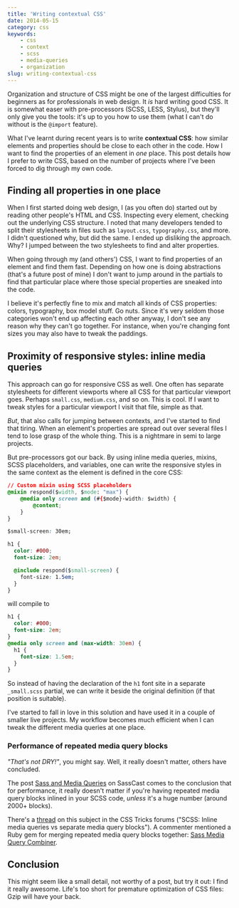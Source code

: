 ```yaml
---
title: 'Writing contextual CSS'
date: 2014-05-15
category: css
keywords:
    - css
    - context
    - scss
    - media-queries
    - organization
slug: writing-contextual-css
---
```


Organization and structure of CSS might be one of the largest difficulties for beginners as for
professionals in web design. It _is_ hard writing good CSS. It is somewhat easer with pre-processors
(SCSS, LESS, Stylus), but they'll only give you the tools: it's up to you how to use them (what I
can't do without is the `@import` feature).

What I've learnt during recent years is to write **contextual CSS**: how similar elements and
properties should be close to each other in the code. How I want to find the properties of an
element in _one_ place. This post details how I prefer to write CSS, based on the number of projects
where I've been forced to dig through my own code.

## Finding all properties in one place

When I first started doing web design, I (as you often do) started out by reading other people's
HTML and CSS. Inspecting every element, checking out the underlying CSS structure. I noted that many
developers tended to split their stylesheets in files such as `layout.css`, `typography.css`, and
more. I didn't questioned why, but did the same. I ended up disliking the approach. Why? I jumped
between the two stylesheets to find and alter properties.

When going through my (and others') CSS, I want to find properties of an element and find them fast.
Depending on how one is doing abstractions (that's a future post of mine) I don't want to jump
around in the partials to find that particular place where those special properties are sneaked into
the code.

I believe it's perfectly fine to mix and match all kinds of CSS properties: colors, typography, box
model stuff. Go nuts. Since it's very seldom those categories won't end up affecting each other
anyway, I don't see any reason why they can't go together. For instance, when you're changing font
sizes you may also have to tweak the paddings.

## Proximity of responsive styles: inline media queries

This approach can go for responsive CSS as well. One often has separate stylesheets for different
viewports where all CSS for that particular viewport goes. Perhaps `small.css`, `medium.css`, and so
on. This is cool. If I want to tweak styles for a particular viewport I visit that file, simple as
that.

_But_, that also calls for jumping between contexts, and I've started to find that tiring. When an
element's properties are spread out over several files I tend to lose grasp of the whole thing. This
is a nightmare in semi to large projects.

But pre-processors got our back. By using inline media queries, mixins, SCSS placeholders, and
variables, one can write the responsive styles in the same context as the element is defined in the
core CSS:

```css
// Custom mixin using SCSS placeholders
@mixin respond($width, $mode: "max") {
	@media only screen and (#{$mode}-width: $width) {
		@content;
	}
}

$small-screen: 30em;

h1 {
  color: #000;
  font-size: 2em;

  @include respond($small-screen) {
    font-size: 1.5em;
  }
}
```

will compile to

```css
h1 {
  color: #000;
  font-size: 2em;
}
@media only screen and (max-width: 30em) {
  h1 {
    font-size: 1.5em;
  }
}
```

So instead of having the declaration of the `h1` font site in a separate `_small.scss` partial, we
can write it beside the original definition (if that position is suitable).

I've started to fall in love in this solution and have used it in a couple of smaller live projects.
My workflow becomes much efficient when I can tweak the different media queries at one place.

### Performance of repeated media query blocks

_"That's not DRY!"_, you might say. Well, it really doesn't matter, others have concluded.

The post
[Sass and Media Queries](http://sasscast.tumblr.com/post/38673939456/sass-and-media-queries) on
SassCast comes to the conclusion that for performance, it really doesn't matter if you're having
repeated media query blocks inlined in your SCSS code, _unless_ it's a huge number (around 2000+
blocks).

There's a
[thread](http://css-tricks.com/forums/topic/scss-inline-media-queries-vs-separate-media-query-blocks/)
on this subject in the CSS Tricks forums ("SCSS: Inline media queries vs separate media query
blocks"). A commenter mentioned a Ruby gem for merging repeated media query blocks together:
[Sass Media Query Combiner](https://github.com/aaronjensen/sass-media_query_combiner).

## Conclusion

This might seem like a small detail, not worthy of a post, but try it out: I find it really awesome.
Life's too short for premature optimization of CSS files: Gzip will have your back.
